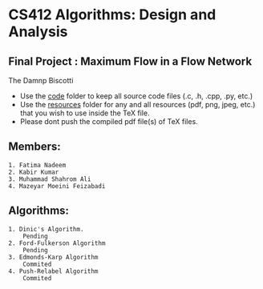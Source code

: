 # CS412 Algorithms: Design and Analysis

## Final Project : Maximum Flow in a Flow Network

The Damnp Biscotti
	
- Use the [code](/code) folder to keep all source code files (.c, .h, .cpp, .py, etc.)
- Use the [resources](/resources) folder for any and all resources (pdf, png, jpeg, etc.) that you wish to use inside the TeX file.
- Please dont push the compiled pdf file(s) of TeX files.

## Members: 
	1. Fatima Nadeem
  	2. Kabir Kumar
	3. Muhammad Shahrom Ali
	4. Mazeyar Moeini Feizabadi

## Algorithms:
	1. Dinic's Algorithm. 
		Pending
	2. Ford-Fulkerson Algorithm
		Pending
	3. Edmonds-Karp Algorithm
		Commited
	4. Push-Relabel Algorithm
		Commited
